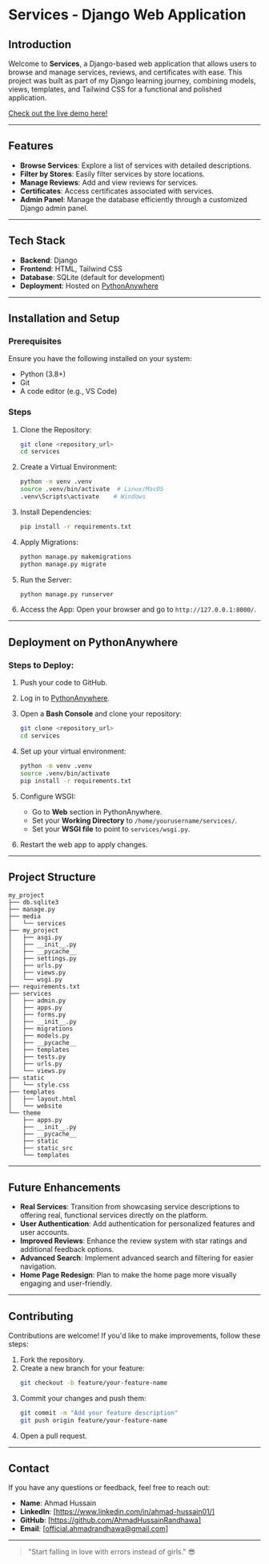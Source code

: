 # Services - Django Web Application

## Introduction
Welcome to **Services**, a Django-based web application that allows users to browse and manage services, reviews, and certificates with ease. This project was built as part of my Django learning journey, combining models, views, templates, and Tailwind CSS for a functional and polished application.

[Check out the live demo here!](https://ahmadhussain.pythonanywhere.com)

---

## Features
- **Browse Services**: Explore a list of services with detailed descriptions.
- **Filter by Stores**: Easily filter services by store locations.
- **Manage Reviews**: Add and view reviews for services.
- **Certificates**: Access certificates associated with services.
- **Admin Panel**: Manage the database efficiently through a customized Django admin panel.

---

## Tech Stack
- **Backend**: Django
- **Frontend**: HTML, Tailwind CSS
- **Database**: SQLite (default for development)
- **Deployment**: Hosted on [PythonAnywhere](https://www.pythonanywhere.com)

---

## Installation and Setup

### Prerequisites
Ensure you have the following installed on your system:
- Python (3.8+)
- Git
- A code editor (e.g., VS Code)

### Steps
1. Clone the Repository:
   ```bash
   git clone <repository_url>
   cd services
   ```

2. Create a Virtual Environment:
   ```bash
   python -m venv .venv
   source .venv/bin/activate  # Linux/MacOS
   .venv\Scripts\activate    # Windows
   ```

3. Install Dependencies:
   ```bash
   pip install -r requirements.txt
   ```

4. Apply Migrations:
   ```bash
   python manage.py makemigrations
   python manage.py migrate
   ```

5. Run the Server:
   ```bash
   python manage.py runserver
   ```

6. Access the App:
   Open your browser and go to `http://127.0.0.1:8000/`.

---

## Deployment on PythonAnywhere

### Steps to Deploy:
1. Push your code to GitHub.
2. Log in to [PythonAnywhere](https://www.pythonanywhere.com/).
3. Open a **Bash Console** and clone your repository:
   ```bash
   git clone <repository_url>
   cd services
   ```
4. Set up your virtual environment:
   ```bash
   python -m venv .venv
   source .venv/bin/activate
   pip install -r requirements.txt
   ```
5. Configure WSGI:
   - Go to **Web** section in PythonAnywhere.
   - Set your **Working Directory** to `/home/yourusername/services/`.
   - Set your **WSGI file** to point to `services/wsgi.py`.
   
6. Restart the web app to apply changes.

---

## Project Structure

```
my_project
├── db.sqlite3
├── manage.py
├── media
│   └── services
├── my_project
│   ├── asgi.py
│   ├── __init__.py
│   ├── __pycache__
│   ├── settings.py
│   ├── urls.py
│   ├── views.py
│   └── wsgi.py
├── requirements.txt
├── services
│   ├── admin.py
│   ├── apps.py
│   ├── forms.py
│   ├── __init__.py
│   ├── migrations
│   ├── models.py
│   ├── __pycache__
│   ├── templates
│   ├── tests.py
│   ├── urls.py
│   └── views.py
├── static
│   └── style.css
├── templates
│   ├── layout.html
│   └── website
└── theme
    ├── apps.py
    ├── __init__.py
    ├── __pycache__
    ├── static
    ├── static_src
    └── templates
```

---

## Future Enhancements

- **Real Services**: Transition from showcasing service descriptions to offering real, functional services directly on the platform.  
- **User Authentication**: Add authentication for personalized features and user accounts.  
- **Improved Reviews**: Enhance the review system with star ratings and additional feedback options.  
- **Advanced Search**: Implement advanced search and filtering for easier navigation.  
- **Home Page Redesign**: Plan to make the home page more visually engaging and user-friendly.  

---

## Contributing
Contributions are welcome! If you'd like to make improvements, follow these steps:
1. Fork the repository.
2. Create a new branch for your feature:
   ```bash
   git checkout -b feature/your-feature-name
   ```
3. Commit your changes and push them:
   ```bash
   git commit -m "Add your feature description"
   git push origin feature/your-feature-name
   ```
4. Open a pull request.

---

## Contact
If you have any questions or feedback, feel free to reach out:
- **Name**: Ahmad Hussain
- **LinkedIn**: [https://www.linkedin.com/in/ahmad-hussain01/]
- **GitHub**: [https://github.com/AhmadHussainRandhawa]
- **Email**: [official.ahmadrandhawa@gmail.com]

---

> "Start falling in love with errors instead of girls." 😎
